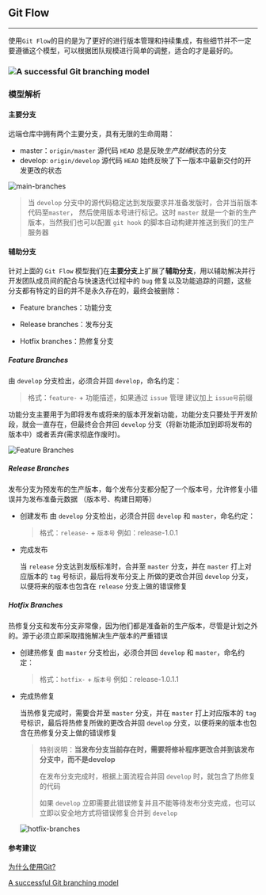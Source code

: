 ## Git Flow
---
使用`Git Flow`的目的是为了更好的进行版本管理和持续集成，有些细节并不一定要遵循这个模型，可以根据团队规模进行简单的调整，适合的才是最好的。

### ![A successful Git branching model](./assets/git-model.png)

### 模型解析
#### 主要分支

远端仓库中拥有两个主要分支，具有无限的生命周期：

* master：`origin/master` 源代码 `HEAD` 总是反映*生产就绪*状态的分支
* develop: `origin/develop` 源代码  `HEAD` 始终反映了下一版本中最新交付的开发更改的状态

![main-branches](./assets/main-branches.png)

> 当 `develop` 分支中的源代码稳定达到发版要求并准备发版时，合并当前版本代码至`master`， 然后使用版本号进行标记。这时 `master` 就是一个新的生产版本，当然我们也可以配置 `git hook` 的脚本自动构建并推送到我们的生产服务器

#### 辅助分支

针对上面的 `Git Flow` 模型我们在**主要分支**上扩展了**辅助分支**，用以辅助解决并行开发团队成员间的配合与快速迭代过程中的 `bug` 修复以及功能追踪的问题，这些分支都有特定的目的并不是永久存在的，最终会被删除：

* Feature branches：功能分支

* Release branches：发布分支

* Hotfix branches：热修复分支

##### Feature Branches

由 `develop` 分支检出，必须合并回 `develop`，命名约定：

> 格式：`feature-` + 功能描述，如果通过 `issue` 管理 建议加上 `issue号`前缀

功能分支主要用于为即将发布或将来的版本开发新功能，功能分支只要处于开发阶段，就会一直存在，但最终会合并回 `develop` 分支（将新功能添加到即将发布的版本中）或者丢弃(需求彻底作废时)。

![Feature Branches](./assets/fb.png)

##### Release Branches

发布分支为预发布的生产版本，每个发布分支都分配了一个版本号，允许修复小错误并为发布准备元数据	（版本号、构建日期等）

* 创建发布
  由 `develop` 分支检出，必须合并回 `develop` 和 `master`，命名约定：

  > 格式：`release-` + `版本号` 例如：release-1.0.1

* 完成发布

  当 `release` 分支达到发版标准时，合并至 `master` 分支，并在 `master` 打上对应版本的 `tag` 号标识，最后将发布分支上 所做的更改合并回 `develop` 分支，以便将来的版本也包含在 `release` 分支上做的错误修复

##### Hotfix Branches

热修复分支和发布分支非常像，因为他们都是准备新的生产版本，尽管是计划之外的。源于必须立即采取措施解决生产版本的严重错误

* 创建热修复
  由 `master` 分支检出，必须合并回 `develop` 和 `master`，命名约定：

  > 格式：`hotfix-` + `版本号` 例如：release-1.0.1.1

* 完成热修复

  当热修复完成时，需要合并至 `master` 分支，并在 `master` 打上对应版本的 `tag` 号标识，最后将热修复所做的更改合并回 `develop` 分支，以便将来的版本也包含在热修复分支上做的错误修复

  > 特别说明：**当发布分支当前存在时，需要将修补程序更改合并到该发布分支中，而不是develop**
  >
  > 在发布分支完成时，根据上面流程合并回 `develop` 时，就包含了热修复的代码
  >
  > 如果 `develop` 立即需要此错误修复并且不能等待发布分支完成，也可以立即以安全地方式将错误修复合并到 `develop`

  ![hotfix-branches](./assets/hotfix-branches.png)

#### 参考建议

[为什么使用Git?](https://git.wiki.kernel.org/index.php/GitSvnComparsion)

[A successful Git branching model](https://nvie.com/posts/a-successful-git-branching-model/#decentralized-but-centralized)

